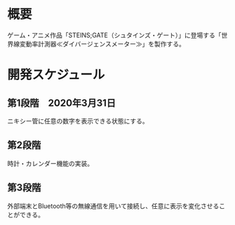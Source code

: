 # 概要
ゲーム・アニメ作品「STEINS;GATE（シュタインズ・ゲート）」に登場する「世界線変動率計測器≪ダイバージェンスメーター≫」を製作する。

# 開発スケジュール
## 第1段階　2020年3月31日
ニキシー管に任意の数字を表示できる状態にする。

## 第2段階
時計・カレンダー機能の実装。

## 第3段階
外部端末とBluetooth等の無線通信を用いて接続し、任意に表示を変化させることができる。
